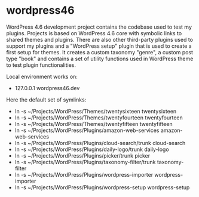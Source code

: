 # wordpress46
WordPress 4.6 development project contains the codebase used to test my plugins. Projects is based on WordPress 4.6 core with symbolic links to shared themes and plugins. There are also other third-party plugins used to support my plugins and a "WordPress setup" plugin that is used to create a first setup for themes. It creates a custom taxonomy "genre", a custom post type "book" and contains a set of utility functions used in WordPress theme to test plugin functionalities.

Local environment works on:
* 127.0.0.1	wordpress46.dev

Here the default set of symlinks:
* ln -s ~/Projects/WordPress/Themes/twentysixteen twentysixteen
* ln -s ~/Projects/WordPress/Themes/twentyfourteen twentyfourteen
* ln -s ~/Projects/WordPress/Themes/twentyfifteen twentyfifteen
* ln -s ~/Projects/WordPress/Plugins/amazon-web-services amazon-web-services
* ln -s ~/Projects/WordPress/Plugins/cloud-search/trunk cloud-search
* ln -s ~/Projects/WordPress/Plugins/daily-logo/trunk daily-logo
* ln -s ~/Projects/WordPress/Plugins/picker/trunk picker
* ln -s ~/Projects/WordPress/Plugins/taxonomy-filter/trunk taxonomy-filter
* ln -s ~/Projects/WordPress/Plugins/wordpress-importer wordpress-importer
* ln -s ~/Projects/WordPress/Plugins/wordpress-setup wordpress-setup
